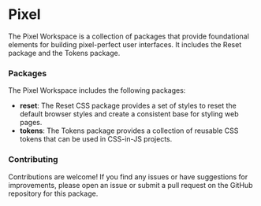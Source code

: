 # Pixel

The Pixel Workspace is a collection of packages that provide foundational elements for building pixel-perfect user interfaces. It includes the Reset package and the Tokens package.

### Packages

The Pixel Workspace includes the following packages:

- **reset**: The Reset CSS package provides a set of styles to reset the default browser styles and create a consistent base for styling web pages.
- **tokens**: The Tokens package provides a collection of reusable CSS tokens that can be used in CSS-in-JS projects.

### Contributing

Contributions are welcome! If you find any issues or have suggestions for improvements, please open an issue or submit a pull request on the GitHub repository for this package.
